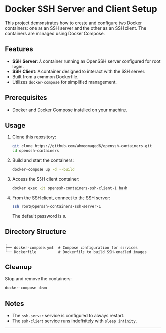 # Docker SSH Server and Client Setup

This project demonstrates how to create and configure two Docker containers: one as an SSH server and the other as an SSH client. The containers are managed using Docker Compose.

## Features
- **SSH Server**: A container running an OpenSSH server configured for root login.
- **SSH Client**: A container designed to interact with the SSH server.
- Built from a common Dockerfile.
- Utilizes `docker-compose` for simplified management.

## Prerequisites
- Docker and Docker Compose installed on your machine.

## Usage
1. Clone this repository:
   ```bash
   git clone https://github.com/ahmedmaged6/openssh-containers.git
   cd openssh-containers
   ```

2. Build and start the containers:
   ```bash
   docker-compose up -d --build
   ```

3. Access the SSH client container:
   ```bash
   docker exec -it openssh-containers-ssh-client-1 bash
   ```

4. From the SSH client, connect to the SSH server:
   ```bash
   ssh root@openssh-containers-ssh-server-1
   ```
   The default password is `0`.

## Directory Structure
```
.
├── docker-compose.yml  # Compose configuration for services
└── Dockerfile          # Dockerfile to build SSH-enabled images
```

## Cleanup
Stop and remove the containers:
```bash
docker-compose down
```

## Notes
- The `ssh-server` service is configured to always restart.
- The `ssh-client` service runs indefinitely with `sleep infinity`.

---

